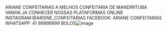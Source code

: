 ARIANE CONFEITARIAS
A MELHOS CONFEITARIA DE MANDIRITUBA
VANHA JA CONHECER NOSSAS PLATAFORMAS ONLINE
INSTAGRAM:@ARISNE_CONFEITARIAS
FACEBOOK: ARIANE CONFEITARIAS
WHATSAPP: 41 99999999
BOLOS![image](https://user-images.githubusercontent.com/114512203/204632764-d989ca89-d185-4b3b-8302-7e93c75b7511.png)

